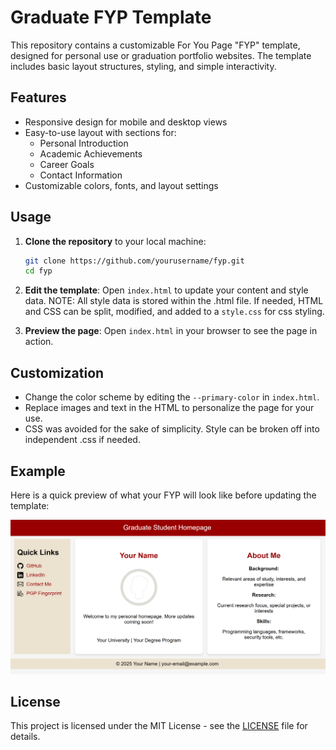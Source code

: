 # Graduate FYP Template

This repository contains a customizable For You Page "FYP" template, designed for personal use or graduation portfolio websites. The template includes basic layout structures, styling, and simple interactivity.

## Features
- Responsive design for mobile and desktop views
- Easy-to-use layout with sections for:
  - Personal Introduction
  - Academic Achievements
  - Career Goals
  - Contact Information
- Customizable colors, fonts, and layout settings

## Usage

1. **Clone the repository** to your local machine:

    ```bash
    git clone https://github.com/yourusername/fyp.git
    cd fyp
    ```

2. **Edit the template**: Open `index.html` to update your content and style data.
NOTE: All style data is stored within the .html file. If needed, HTML and CSS can be split, modified, and added to a `style.css` for css styling.
   
3. **Preview the page**: Open `index.html` in your browser to see the page in action.

## Customization

- Change the color scheme by editing the `--primary-color` in `index.html`.
- Replace images and text in the HTML to personalize the page for your use.
- CSS was avoided for the sake of simplicity. Style can be broken off into independent .css if needed.

## Example

Here is a quick preview of what your FYP will look like before updating the template:

![Screenshot](/src/screenshots/screenshot.png)

## License

This project is licensed under the MIT License - see the [LICENSE](LICENSE) file for details.
